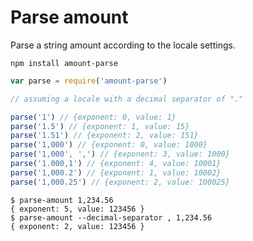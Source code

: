# Parse amount

Parse a string amount according to the locale settings.

```shell
npm install amount-parse
```

```js
var parse = require('amount-parse')

// assuming a locale with a decimal separator of "."

parse('1') // {exponent: 0, value: 1}
parse('1.5') // {exponent: 1, value: 15}
parse('1.51') // {exponent: 2, value: 151}
parse('1,000') // {exponent: 0, value: 1000}
parse('1,000', ',') // {exponent: 3, value: 1000}
parse('1.000,1') // {exponent: 4, value: 10001}
parse('1,000.2') // {exponent: 1, value: 10002}
parse('1,000.25') // {exponent: 2, value: 100025}
```

```shell
$ parse-amount 1,234.56
{ exponent: 5, value: 123456 }
$ parse-amount --decimal-separator , 1,234.56
{ exponent: 2, value: 123456 }
```
